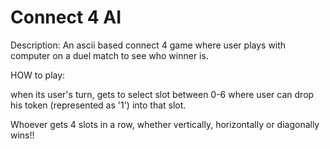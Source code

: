 # Connect 4 AI


Description: An ascii based connect 4 game where user plays with computer on a duel match to see who winner is.


HOW to play:

when its user's turn, gets to select slot between 0-6 where user can drop his token (represented as '1') into that slot. 

Whoever gets 4 slots in a row, whether vertically, horizontally or diagonally wins!!
